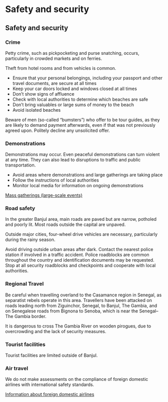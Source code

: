 # Safety and security

## Safety and security

### Crime

Petty crime, such as pickpocketing and purse snatching, occurs, particularly in crowded markets and on ferries.

Theft from hotel rooms and from vehicles is common.

* Ensure that your personal belongings, including your passport and other travel documents, are secure at all times
* Keep your car doors locked and windows closed at all times
* Don’t show signs of affluence
* Check with local authorities to determine which beaches are safe
* Don’t bring valuables or large sums of money to the beach
* Avoid isolated beaches

Beware of men (so-called “bumsters”) who offer to be tour guides, as they are likely to demand payment afterwards, even if that was not previously agreed upon. Politely decline any unsolicited offer.

### Demonstrations

Demonstrations may occur. Even peaceful demonstrations can turn violent at any time. They can also lead to disruptions to traffic and public transportation.

* Avoid areas where demonstrations and large gatherings are taking place
* Follow the instructions of local authorities
* Monitor local media for information on ongoing demonstrations

[Mass gatherings (large-scale events)](https://travel.gc.ca/travelling/health-safety/mass-gatherings)

### Road safety

In the greater Banjul area, main roads are paved but are narrow, potholed and poorly lit. Most roads outside the capital are unpaved.

Outside major cities, four-wheel drive vehicles are necessary, particularly during the rainy season.

Avoid driving outside urban areas after dark. Contact the nearest police station if involved in a traffic accident. Police roadblocks are common throughout the country and identification documents may be requested. Stop at all security roadblocks and checkpoints and cooperate with local authorities.

### Regional Travel

Be careful when travelling overland to the Casamance region in Senegal, as separatist rebels operate in this area. Travellers have been attacked on roads leading north from Ziguinchor, Senegal, to Banjul, The Gambia, and on Senegalese roads from Bignona to Senoba, which is near the Senegal–The Gambia border.

It is dangerous to cross The Gambia River on wooden pirogues, due to overcrowding and the lack of security measures.

### Tourist facilities

Tourist facilities are limited outside of Banjul.

### Air travel

We do not make assessments on the compliance of foreign domestic airlines with international safety standards.

[Information about foreign domestic airlines](https://travel.gc.ca/air/in-flight-safety#other)